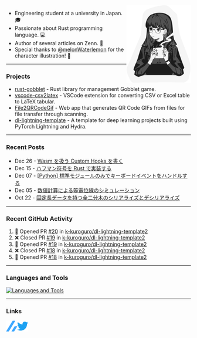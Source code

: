 <img width="35%" align="right" alt="CoffeeTime" src="images/coffee_time.png" />

- Engineering student at a university in Japan. 🎓
- Passionate about Rust programming language. 💻
- Author of several articles on Zenn. 📝
- Special thanks to [@melonWaterlemon](https://twitter.com/melonWaterlemon) for the character illustration! 🎨

---

### Projects

- [rust-gobblet](https://github.com/k-kuroguro/rust-gobblet) - Rust library for management Gobblet game.
- [vscode-csv2latex](https://github.com/k-kuroguro/vscode-csv2latex) - VSCode extension for converting CSV or Excel table to LaTeX tabular.
- [File2QRCodeGif](https://k-kuroguro.github.io/file-to-qr-code-gif) - Web app that generates QR Code GIFs from files for file transfer through scanning.
- [dl-lightning-template](https://github.com/k-kuroguro/dl-lightning-template) - A template for deep learning projects built using PyTorch Lightning and Hydra.

---

### Recent Posts

<!-- feed start -->
- Dec 26 - [Wasm を扱う Custom Hooks を書く](https://zenn.dev/k_kuroguro/articles/1f81616ca17121)
- Dec 15 - [ハフマン符号を Rust で実装する](https://zenn.dev/k_kuroguro/articles/f7a63cd08447b6)
- Dec 07 - [[Python] 標準モジュールのみでキーボードイベントをハンドルする](https://zenn.dev/k_kuroguro/articles/e8437cdf6d804f)
- Dec 05 - [数値計算による等電位線のシミュレーション](https://zenn.dev/k_kuroguro/articles/6dc19f0028c860)
- Oct 22 - [固定長データを持つ全二分木のシリアライズとデシリアライズ](https://zenn.dev/k_kuroguro/articles/5baee620d0ffbd)
<!-- feed end -->

---

### Recent GitHub Activity

<!--START_SECTION:activity-->
1. 💪 Opened PR [#20](https://github.com/k-kuroguro/dl-lightning-template2/pull/20) in [k-kuroguro/dl-lightning-template2](https://github.com/k-kuroguro/dl-lightning-template2)
2. ❌ Closed PR [#19](https://github.com/k-kuroguro/dl-lightning-template2/pull/19) in [k-kuroguro/dl-lightning-template2](https://github.com/k-kuroguro/dl-lightning-template2)
3. 💪 Opened PR [#19](https://github.com/k-kuroguro/dl-lightning-template2/pull/19) in [k-kuroguro/dl-lightning-template2](https://github.com/k-kuroguro/dl-lightning-template2)
4. ❌ Closed PR [#18](https://github.com/k-kuroguro/dl-lightning-template2/pull/18) in [k-kuroguro/dl-lightning-template2](https://github.com/k-kuroguro/dl-lightning-template2)
5. 💪 Opened PR [#18](https://github.com/k-kuroguro/dl-lightning-template2/pull/18) in [k-kuroguro/dl-lightning-template2](https://github.com/k-kuroguro/dl-lightning-template2)
<!--END_SECTION:activity-->

---

### Languages and Tools

[![Languages and Tools](https://skillicons.dev/icons?i=rust,cpp,js,ts,py,ros,git,vscode,linux)](https://skillicons.dev)

---

### Links

[<img align="left" alt="Linl to my Zenn account" width="30px" src="images/zenn.svg"/>](https://zenn.dev/k_kuroguro)
[<img align="left" alt="Link to my Twitter account" width="30px" src="images/twitter.svg"/>](https://twitter.com/k_kuroguro)
